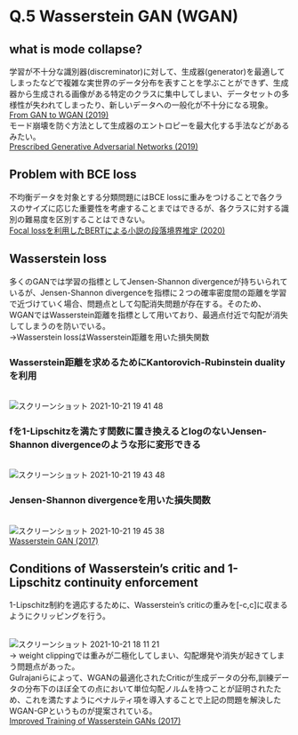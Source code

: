 # Q.5 Wasserstein GAN (WGAN)

## what is mode collapse?
学習が不十分な識別器(discreminator)に対して、生成器(generator)を最適してしまったなどで複雑な実世界のデータ分布を表すことを学ぶことができず、生成器から生成される画像がある特定のクラスに集中してしまい、データセットの多様性が失われてしまったり、新しいデータへの一般化が不十分になる現象。
<br>[From GAN to WGAN (2019)](https://arxiv.org/abs/1904.08994)
<br>モード崩壊を防ぐ方法として生成器のエントロピーを最大化する手法などがあるみたい。
<br>[Prescribed Generative Adversarial Networks (2019)](https://arxiv.org/abs/1910.04302)

## Problem with BCE loss
不均衡データを対象とする分類問題にはBCE lossに重みをつけることで各クラスのサイズに応じた重要性を考慮することまではできるが、各クラスに対する識別の難易度を区別することはできない。
<br>[Focal lossを利用したBERTによる小説の段落境界推定 (2020)](https://www.jstage.jst.go.jp/article/pjsai/JSAI2020/0/JSAI2020_3D1OS22a02/_pdf/-char/ja)

## Wasserstein loss
多くのGANでは学習の指標としてJensen-Shannon divergenceが持ちいられているが、Jensen-Shannon divergenceを指標に２つの確率密度間の距離を学習で近づけていく場合、問題点として勾配消失問題が存在する。そのため、WGANではWasserstein距離を指標として用いており、最適点付近で勾配が消失してしまうのを防いでいる。
<br> →Wasserstein lossはWasserstein距離を用いた損失関数
### Wasserstein距離を求めるためにKantorovich-Rubinstein dualityを利用
<br>![スクリーンショット 2021-10-21 19 41 48](https://user-images.githubusercontent.com/64674323/138264681-26c9c815-0916-44f4-9d5d-9bd4c43bb608.png)
### fを1-Lipschitzを満たす関数に置き換えるとlogのないJensen-Shannon divergenceのような形に変形できる
<br>![スクリーンショット 2021-10-21 19 43 48](https://user-images.githubusercontent.com/64674323/138264697-6e12d349-d443-45af-b226-a4a8f2b04b20.png)
### Jensen-Shannon divergenceを用いた損失関数
<br>![スクリーンショット 2021-10-21 19 45 38](https://user-images.githubusercontent.com/64674323/138264730-731bc38c-5e33-4710-b9ee-41d980e47782.png)
<br>[Wasserstein GAN (2017)](https://arxiv.org/abs/1701.07875)

## Conditions of Wasserstein’s critic and 1-Lipschitz continuity enforcement
1-Lipschitz制約を適応するために、Wasserstein’s criticの重みを[-c,c]に収まるようにクリッピングを行う。

<br>![スクリーンショット 2021-10-21 18 11 21](https://user-images.githubusercontent.com/64674323/138265271-55469d03-4c33-4c27-89ef-6bf06e2b4ed4.png)
<br> → weight clippingでは重みが二極化してしまい、勾配爆発や消失が起きてしまう問題点があった。
<br>Gulrajaniらによって、WGANの最適化されたCriticが生成データの分布,訓練データの分布下のほぼ全ての点において単位勾配ノルムを持つことが証明されたため、これを満たすようにペナルティ項を導入することで上記の問題を解決したWGAN-GPというものが提案されている。
<br>[Improved Training of Wasserstein GANs (2017)](https://arxiv.org/abs/1704.00028)
